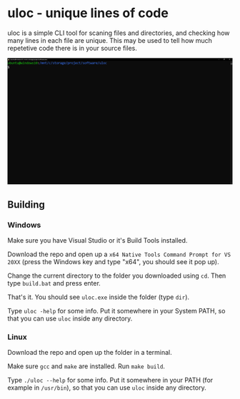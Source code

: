 # uloc - unique lines of code

uloc is a simple CLI tool for scaning files and directories, and checking how many lines in each file are unique. This may be used to tell how much repetetive code there is in your source files.

![uloc demo](demo.gif)

## Building

### Windows

Make sure you have Visual Studio or it's Build Tools installed.

Download the repo and open up a `x64 Native Tools Command Prompt for VS 20XX` (press the Windows key and type "x64", you should see it pop up).

Change the current directory to the folder you downloaded using `cd`. Then type `build.bat` and press enter.

That's it. You should see `uloc.exe` inside the folder (type `dir`).

Type `uloc -help` for some info. Put it somewhere in your System PATH, so that you can use `uloc` inside any directory.

### Linux

Download the repo and open up the folder in a terminal.

Make sure `gcc` and `make` are installed. Run `make build`.

Type `./uloc --help` for some info. Put it somewhere in your PATH (for example in `/usr/bin`), so that you can use `uloc` inside any directory.
